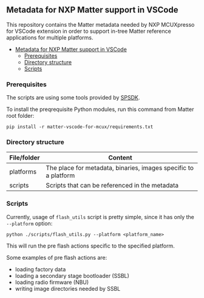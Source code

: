 ## Metadata for NXP Matter support in VSCode

This repository contains the Matter metadata needed by NXP MCUXpresso for VSCode
extension in order to support in-tree Matter reference applications for multiple
platforms.

-   [Metadata for NXP Matter support in VSCode](#metadata-for-nxp-matter-support-in-vscode)
    -   [Prerequisites](#prerequisites)
    -   [Directory structure](#directory-structure)
    -   [Scripts](#scripts)

### Prerequisites

The scripts are using some tools provided by
[SPSDK](https://spsdk.readthedocs.io/en/latest/).

To install the preqrequisite Python modules, run this command from Matter root
folder:

```
pip install -r matter-vscode-for-mcux/requirements.txt
```

### Directory structure

| File/folder | Content                                                         |
| ----------- | --------------------------------------------------------------- |
| platforms   | The place for metadata, binaries, images specific to a platform |
| scripts     | Scripts that can be referenced in the metadata                  |

### Scripts

Currently, usage of `flash_utils` script is pretty simple, since it has only the
`--platform` option:

```
python ./scripts/flash_utils.py --platform <platform_name>
```

This will run the pre flash actions specific to the specified platform.

Some examples of pre flash actions are:

-   loading factory data
-   loading a secondary stage bootloader (SSBL)
-   loading radio firmware (NBU)
-   writing image directories needed by SSBL
